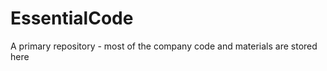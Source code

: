 EssentialCode
=============

A primary repository - most of the company code and materials are stored here
